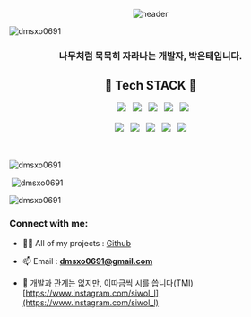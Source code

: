 <div align="center">
  
![header](https://capsule-render.vercel.app/api?type=waving&color=gradient&height=300&section=header&text=Siwol's%20coding&fontSize=70)
  
</div>

<p align="left"> <img src="https://komarev.com/ghpvc/?username=dmsxo0691&label=Profile%20views&color=0e75b6&style=flat" alt="dmsxo0691" /> </p>
<h3 align="center">나무처럼 묵묵히 자라나는 개발자, 박은태입니다.<br/><h2 align="center"> 🔨 Tech STACK 🔨</h2></h3>


<div align = "center">
&nbsp; <img src="https://img.shields.io/badge/Java Script-F7DF1E?style=flat-square&logo=JavaScript&logoColor=white"/> &nbsp; <img src="https://img.shields.io/badge/Java -square&logo=t&logoColor=white"/>  &nbsp; <img src="https://img.shields.io/badge/Spring Boot-6DB33FF?style=flat-square&logo=Spring&logoColor=white"/> &nbsp; <img src="https://img.shields.io/badge/Spring Security-6DB33F?style=flat-square&logo=Spring Security&logoColor=white"/> &nbsp; <img src="https://img.shields.io/badge/Python-3766AB?style=flat-square&logo=Python&logoColor=white"/> 
</div>

<br>

<div align = "center">
<img src="https://img.shields.io/badge/HTML5-E34F26?style=flat-square&logo=HTML5&logoColor=white"/>  &nbsp; <img src="https://img.shields.io/badge/CSS3-1572B6?style=flat-square&logo=CSS3&logoColor=white"/>  &nbsp; <img src="https://img.shields.io/badge/Thymeleaf-005F0F?style=flat-square&logo=Thymeleaf&logoColor=white"/> &nbsp; <img src="https://img.shields.io/badge/MySQL-4479A1?style=flat-square&logo=MySQL&logoColor=white"/> &nbsp; <img src="https://img.shields.io/badge/GitHub-F05032?style=flat-square&logo=Git&logoColor=white"/> 
</div>
<br>
<br>

<p><img align="center" src="https://github-readme-stats.vercel.app/api/top-langs?username=dmsxo0691&show_icons=true&locale=en&layout=compact" alt="dmsxo0691" /></p>

<p>&nbsp;<img align="center" src="https://github-readme-stats.vercel.app/api?username=dmsxo0691&show_icons=true&locale=en" alt="dmsxo0691" /></p>

<p><img align="center" src="https://github-readme-streak-stats.herokuapp.com/?user=dmsxo0691&" alt="dmsxo0691" /></p>


<h3 align="left">Connect with me:</h3>

- 👨‍💻 All of my projects : [Github](https://github.com/dmsxo0691)

- 📫 Email : **dmsxo0691@gmail.com**

- 📝 개발과 관계는 없지만, 이따금씩 시를 씁니다(TMI) [https://www.instagram.com/siwol_l](https://www.instagram.com/siwol_l)
